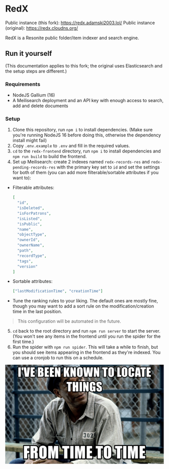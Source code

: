 # RedX

Public instance (this fork): https://redx.adamski2003.lol/
Public instance (original): https://redx.cloudns.org/

RedX is a Resonite public folder/item indexer and search engine.

## Run it yourself

(This documentation applies to this fork; the original uses Elasticsearch and the setup steps are different.)

### Requirements

- NodeJS Gallium (16)
- A Meilisearch deployment and an API key with enough access to search, add and delete documents

### Setup

1. Clone this repository, run `npm i` to install dependencies. (Make sure you're running NodeJS 16 before doing this, otherwise the dependency install might fail)
2. Copy `.env.example` to `.env` and fill in the required values.
3. `cd` to the `redx-frontend` directory, run `npm i` to install dependencies and `npm run build` to build the frontend.
4. Set up Meilisearch: create 2 indexes named `redx-records-res` and `redx-pending-records-res` with the primary key set to `id` and set the settings for both of them (you can add more filterable/sortable attributes if you want to):

- Filterable attributes:
  ```json
  [
    "id",
    "isDeleted",
    "isForPatrons",
    "isListed",
    "isPublic",
    "name",
    "objectType",
    "ownerId",
    "ownerName",
    "path",
    "recordType",
    "tags",
    "version"
  ]
  ```
- Sortable attributes:
  ```json
  ["lastModificationTime", "creationTime"]
  ```
- Tune the ranking rules to your liking. The default ones are mostly fine, though you may want to add a sort rule on the modification/creation time in the last position.

> This configuration will be automated in the future.

5. `cd` back to the root directory and run `npm run server` to start the server. (You won't see any items in the frontend until you run the spider for the first time.)
6. Run the spider with `npm run spider`. This will take a while to finish, but you should see items appearing in the frontend as they're indexed. You can use a cronjob to run this on a schedule.

![](doc/red.jpg)
